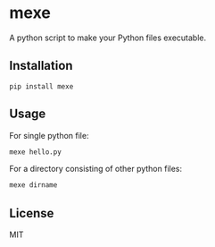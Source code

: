 # mexe

A python script to make your Python files executable.

## Installation

`pip install mexe`

## Usage

For single python file:

```bash
mexe hello.py
```
For a directory consisting of other python files:

```bash
mexe dirname
```

## License

MIT
